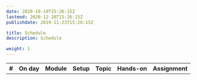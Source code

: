 ```yaml
---
date: 2020-10-19T15:26:15Z
lastmod: 2020-12-20T15:26:15Z 
publishdate: 2019-11-23T15:26:15Z

title: Schedule
description: Schedule

weight: 1
---
```


<div class="content">
  <table class="schedule-table">
    <tr><th>#</th><th>On day</th><th>Module</th><th>Setup</th><th>Topic</th><th>Hands-on</th><th>Assignment</th></tr>
  </table>
</div>

<script>
  // Schedule as JSON
  var modules = [
    {name: "Semester overview and re-introduction to software engineering",
     setup: "Initialize LMS, archive and clear discussion area, post syllabus, post intro slides, set up entry quiz, make discussion posts for welcome message, <i>Message in a Bottle</i>, and <i>Introductions</i>",
     topic: "Intro slides. Warning about self work. Go over success tips on LMS.",
     handson: "Entry quiz, answer the questions, and post resume.", module: 1, 
     assignment: "Post introductory resumes. Regiser with version control (Github) and chat/forum services (Discord, Reddit).", days: 7},
    ,
    ];
	      
    // Read JSON and print out schedule table
    var moduleNum = 0;
    var startDay = 0;
    modules.forEach(item => {
      var row = document.createElement("tr");

      if (item.special) {
        row.innerHTML = "<td></td><td>"
          + startDay + "</td><td>"
          + item.special + "</td><td></td><td></td><td></td><td></td>";
      } else {
        moduleNum = moduleNum + item.module;
        row.innerHTML = "<td>" + (item.module?moduleNum:"") + "</td><td>"
		  + startDay + "</td><td>"
		  + item.name + "</td>"
          + item.setup + "</td><td>"
          + item.topic + "</td>" +
		  "<td>" + item.handson + "</td>" +
		  "<td>" + item.assignment + "</td>";
      }
      document.getElementsByClassName("schedule-table")[0].append(row);
      startDay = startDay + item.days;
    });
	      
</script>
